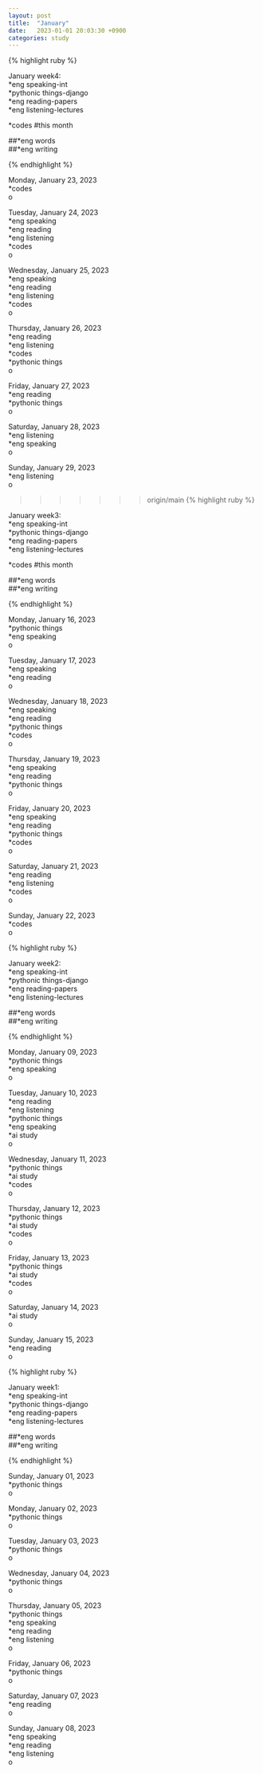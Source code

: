 ```yaml
---
layout: post
title:  "January"
date:   2023-01-01 20:03:30 +0900
categories: study
---
```








{% highlight ruby %}


January week4:  
*eng speaking-int    
*pythonic things-django    
*eng reading-papers   
*eng listening-lectures      

*codes  #this month


##*eng words  
##*eng writing  



{% endhighlight %}  



Monday, January 23, 2023       
*codes   
o  


Tuesday, January 24, 2023  
*eng speaking  
*eng reading  
*eng listening   
*codes    
o  


Wednesday, January 25, 2023  
*eng speaking  
*eng reading  
*eng listening   
*codes  
o  


Thursday, January 26, 2023  
*eng reading  
*eng listening  
*codes  
*pythonic things  
o  


Friday, January 27, 2023  
*eng reading  
*pythonic things  
o  



Saturday, January 28, 2023  
*eng listening      
*eng speaking  
o  


Sunday, January 29, 2023  
*eng listening  
o  

 



>>>>>>> origin/main
{% highlight ruby %}


January week3:  
*eng speaking-int    
*pythonic things-django    
*eng reading-papers   
*eng listening-lectures      

*codes  #this month


##*eng words  
##*eng writing  



{% endhighlight %}  



Monday, January 16, 2023    
*pythonic things   
*eng speaking  
o  


Tuesday, January 17, 2023  
*eng speaking  
*eng reading  
o  


Wednesday, January 18, 2023  
*eng speaking  
*eng reading  
*pythonic things  
*codes  
o  


Thursday, January 19, 2023  
*eng speaking  
*eng reading  
*pythonic things  
o  


Friday, January 20, 2023  
*eng speaking  
*eng reading  
*pythonic things  
*codes  
o  


Saturday, January 21, 2023  
*eng reading  
*eng listening  
*codes  
o  


Sunday, January 22, 2023  
*codes  
o  



{% highlight ruby %}


January week2:  
*eng speaking-int    
*pythonic things-django    
*eng reading-papers   
*eng listening-lectures      


##*eng words  
##*eng writing  



{% endhighlight %}  



Monday, January 09, 2023    
*pythonic things   
*eng speaking  
o  


Tuesday, January 10, 2023  
*eng reading  
*eng listening  
*pythonic things  
*eng speaking  
*ai study  
o  


Wednesday, January 11, 2023  
*pythonic things  
*ai study  
*codes  
o  


Thursday, January 12, 2023  
*pythonic things  
*ai study  
*codes  
o  


Friday, January 13, 2023  
*pythonic things  
*ai study  
*codes  
o  


Saturday, January 14, 2023  
*ai study  
o  


Sunday, January 15, 2023  
*eng reading  
o  







{% highlight ruby %}


January week1:  
*eng speaking-int    
*pythonic things-django    
*eng reading-papers   
*eng listening-lectures      


##*eng words  
##*eng writing  



{% endhighlight %}  



Sunday, January 01, 2023    
*pythonic things   
o  



Monday, January 02, 2023    
*pythonic things   
o  



Tuesday, January 03, 2023    
*pythonic things   
o  


Wednesday, January 04, 2023    
*pythonic things   
o  


Thursday, January 05, 2023    
*pythonic things   
*eng speaking  
*eng reading  
*eng listening  
o  


Friday, January 06, 2023  
*pythonic things  
o  


Saturday, January 07, 2023  
*eng reading  
o  


Sunday, January 08, 2023  
*eng speaking  
*eng reading  
*eng listening  
o  


